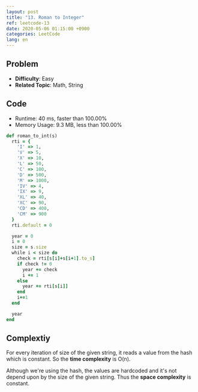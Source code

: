 ```yaml
---
layout: post
title: "13. Roman to Integer"
ref: leetcode-13
date: 2020-05-06 01:15:00 +0900
categories: LeetCode
lang: en
---
```


## Problem
- **Difficulty**: Easy
- **Related Topic**: Math, String

<div class="divider"></div>

## Code

- Runtime: 40 ms, faster than 100.00%
- Memory Usage: 9.3 MB, less than 100.00%

```rb
def roman_to_int(s)
  rti = {
    'I' => 1,
    'V' => 5,
    'X' => 10,
    'L' => 50,
    'C' => 100,
    'D' => 500,
    'M' => 1000,
    'IV' => 4,
    'IX' => 9,
    'XL' => 40,
    'XC' => 90,
    'CD' => 400,
    'CM' => 900
  }
  rti.default = 0

  year = 0
  i = 0
  size = s.size
  while i < size do
    check = rti[s[i]+s[i+1].to_s]
    if check != 0
      year += check
      i += 1
    else
      year += rti[s[i]]
    end
    i+=1
  end

  year
end
```

<div class="divider"></div>

## Complextiy
For every iteration of size of the given string, it reads a value from the hash which is constant. 
So the **time complexity** is O(n).

Although we're using the hash, the values are hardcoded and it's not depend upon by the size of the given string. Thus the **space complexity** is constant.
